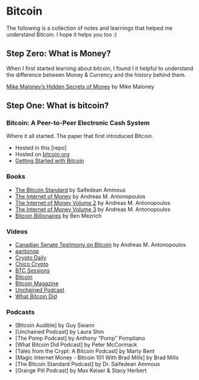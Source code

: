# Bitcoin
The following is a collection of notes and learnings that helped me understand Bitcoin. I hope it helps you too :)

## Step Zero: What is Money?
When I first started learning about bitcoin, I found I it helpful to understand the difference between Money & Currency and the history behind them.

[Mike Maloney’s Hidden Secrets of Money](https://goldsilver.com/hidden-secrets/) by Mike Maloney

## Step One: What is bitcoin?

### Bitcoin: A Peer-to-Peer Electronic Cash System

Where it all started. The paper that first introduced Bitcoin.

- Hosted in this [repo]
- Hosted on [bitcoin.org](https://bitcoin.org/en/bitcoin-paper)
- [Getting Started with Bitcoin](https://bitcoin.org/en/getting-started)

### Books
- [The Bitcoin Standard](https://www.goodreads.com/book/show/36448501-the-bitcoin-standard) by Saifedean Ammous
- [The Internet of Money](https://www.goodreads.com/book/show/31869077-the-internet-of-money) by Andreas M. Antonopoulos
- [The Internet of Money Volume 2](https://www.goodreads.com/book/show/36804136-the-internet-of-money-volume-two) by Andreas M. Antonopoulos
- [The Internet of Money Volume 3](https://www.goodreads.com/book/show/49002845-the-internet-of-money-volume-3) by Andreas M. Antonopoulos
- [Bitcoin Billionaires](https://www.goodreads.com/book/show/41433284-bitcoin-billionaires) by Ben Mezrich

### Videos
- [Canadian Senate Testimony on Bitcoin](https://www.cpac.ca/en/programs/in-committee-from-the-senate-of-canada/episodes/35680928/?jwsource=cl) by Andreas M. Antonopoulos
- [aantonop](https://www.youtube.com/c/aantonop)
- [Crypto Daily](https://www.youtube.com/c/CryptoDaily)
- [Chico Crypto](https://www.youtube.com/c/ChicoCrypto)
- [BTC Sessions](https://www.youtube.com/c/BTCSessions)
- [Bitcoin](https://www.youtube.com/c/BITC0IN)
- [Bitcoin Magazine](https://www.youtube.com/c/BitcoinMagazine)
- [Unchained Podcast](https://www.youtube.com/c/UnchainedPodcast)
- [What Bitcoin Did](https://www.youtube.com/c/WhatBitcoinDidPodcast)

### Podcasts
- [Bitcoin Audible] by Guy Swann
- [Unchained Podcast] by Laura Shin
- [The Pomp Podcast] by Anthony “Pomp” Pompliano
- [What Bitcoin Did Podcast] by Peter McCormack
- [Tales from the Crypt: A Bitcoin Podcast] by Marty Bent
- [Magic Internet Money - Bitcoin 101 With Brad Mills] by Brad Mills
- [The Bitcoin Standard Podcast] by Dr. Saifedean Ammous
- [Orange Pill Podcast] by Max Keiser & Stacy Herbert

